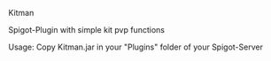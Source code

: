 Kitman

Spigot-Plugin with simple kit pvp functions

Usage:
Copy Kitman.jar in your "Plugins" folder of your Spigot-Server
